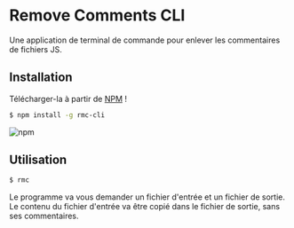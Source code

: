 # Remove Comments CLI

Une application de terminal de commande pour enlever les commentaires de fichiers JS.

## Installation

Télécharger-la à partir de [NPM](https://www.npmjs.com/package/rmc-cli) !

```bash
$ npm install -g rmc-cli
```

![npm](https://img.shields.io/npm/dm/rmc-cli?style=for-the-badge)

## Utilisation

```bash
$ rmc
```

Le programme va vous demander un fichier d'entrée et un fichier de sortie. Le contenu du fichier d'entrée va être copié dans le fichier de sortie, sans ses commentaires.
